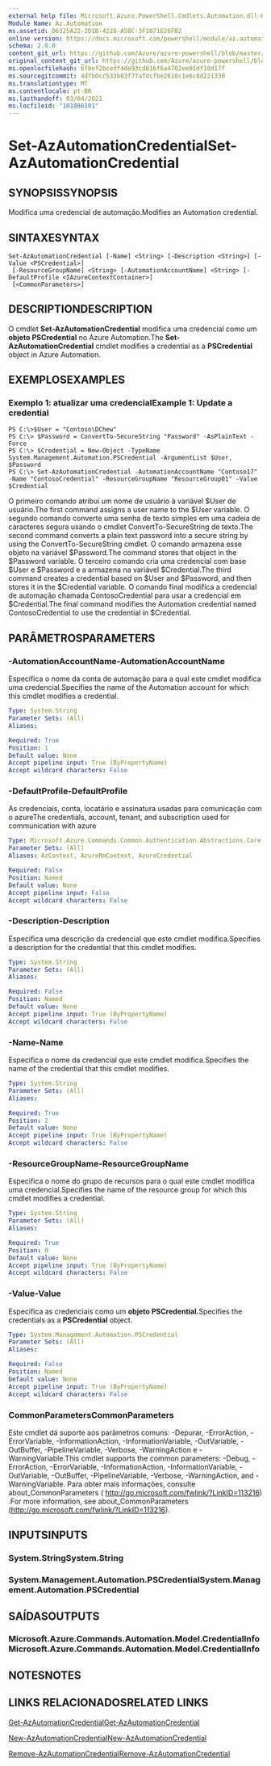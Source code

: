 ```yaml
---
external help file: Microsoft.Azure.PowerShell.Cmdlets.Automation.dll-Help.xml
Module Name: Az.Automation
ms.assetid: D6325A22-2D1B-4228-A5BC-3F1071E26FB2
online version: https://docs.microsoft.com/powershell/module/az.automation/set-azautomationcredential
schema: 2.0.0
content_git_url: https://github.com/Azure/azure-powershell/blob/master/src/Automation/Automation/help/Set-AzAutomationCredential.md
original_content_git_url: https://github.com/Azure/azure-powershell/blob/master/src/Automation/Automation/help/Set-AzAutomationCredential.md
ms.openlocfilehash: 6fbef2bcedf4de93cd816f6a4702ee01df10d17f
ms.sourcegitcommit: 4dfb0cc533b83f77afdcfbe2618c1e6c8d221330
ms.translationtype: MT
ms.contentlocale: pt-BR
ms.lasthandoff: 03/04/2021
ms.locfileid: "101886101"
---
```

# <span data-ttu-id="c778f-101">Set-AzAutomationCredential</span><span class="sxs-lookup"><span data-stu-id="c778f-101">Set-AzAutomationCredential</span></span>

## <span data-ttu-id="c778f-102">SYNOPSIS</span><span class="sxs-lookup"><span data-stu-id="c778f-102">SYNOPSIS</span></span>
<span data-ttu-id="c778f-103">Modifica uma credencial de automação.</span><span class="sxs-lookup"><span data-stu-id="c778f-103">Modifies an Automation credential.</span></span>

## <span data-ttu-id="c778f-104">SINTAXE</span><span class="sxs-lookup"><span data-stu-id="c778f-104">SYNTAX</span></span>

```
Set-AzAutomationCredential [-Name] <String> [-Description <String>] [-Value <PSCredential>]
 [-ResourceGroupName] <String> [-AutomationAccountName] <String> [-DefaultProfile <IAzureContextContainer>]
 [<CommonParameters>]
```

## <span data-ttu-id="c778f-105">DESCRIPTION</span><span class="sxs-lookup"><span data-stu-id="c778f-105">DESCRIPTION</span></span>
<span data-ttu-id="c778f-106">O cmdlet **Set-AzAutomationCredential** modifica uma credencial como um **objeto PSCredential** no Azure Automation.</span><span class="sxs-lookup"><span data-stu-id="c778f-106">The **Set-AzAutomationCredential** cmdlet modifies a credential as a **PSCredential** object in Azure Automation.</span></span>

## <span data-ttu-id="c778f-107">EXEMPLOS</span><span class="sxs-lookup"><span data-stu-id="c778f-107">EXAMPLES</span></span>

### <span data-ttu-id="c778f-108">Exemplo 1: atualizar uma credencial</span><span class="sxs-lookup"><span data-stu-id="c778f-108">Example 1: Update a credential</span></span>
```
PS C:\>$User = "Contoso\DChew"
PS C:\> $Password = ConvertTo-SecureString "Password" -AsPlainText -Force
PS C:\> $Credential = New-Object -TypeName System.Management.Automation.PSCredential -ArgumentList $User, $Password
PS C:\> Set-AzAutomationCredential -AutomationAccountName "Contoso17" -Name "ContosoCredential" -ResourceGroupName "ResourceGroup01" -Value $Credential
```

<span data-ttu-id="c778f-109">O primeiro comando atribui um nome de usuário à variável $User de usuário.</span><span class="sxs-lookup"><span data-stu-id="c778f-109">The first command assigns a user name to the $User variable.</span></span>
<span data-ttu-id="c778f-110">O segundo comando converte uma senha de texto simples em uma cadeia de caracteres segura usando o cmdlet ConvertTo-SecureString de texto.</span><span class="sxs-lookup"><span data-stu-id="c778f-110">The second command converts a plain text password into a secure string by using the ConvertTo-SecureString cmdlet.</span></span>
<span data-ttu-id="c778f-111">O comando armazena esse objeto na variável $Password.</span><span class="sxs-lookup"><span data-stu-id="c778f-111">The command stores that object in the $Password variable.</span></span>
<span data-ttu-id="c778f-112">O terceiro comando cria uma credencial com base $User e $Password e a armazena na variável $Credential.</span><span class="sxs-lookup"><span data-stu-id="c778f-112">The third command creates a credential based on $User and $Password, and then stores it in the $Credential variable.</span></span>
<span data-ttu-id="c778f-113">O comando final modifica a credencial de automação chamada ContosoCredential para usar a credencial em $Credential.</span><span class="sxs-lookup"><span data-stu-id="c778f-113">The final command modifies the Automation credential named ContosoCredential to use the credential in $Credential.</span></span>

## <span data-ttu-id="c778f-114">PARÂMETROS</span><span class="sxs-lookup"><span data-stu-id="c778f-114">PARAMETERS</span></span>

### <span data-ttu-id="c778f-115">-AutomationAccountName</span><span class="sxs-lookup"><span data-stu-id="c778f-115">-AutomationAccountName</span></span>
<span data-ttu-id="c778f-116">Especifica o nome da conta de automação para a qual este cmdlet modifica uma credencial.</span><span class="sxs-lookup"><span data-stu-id="c778f-116">Specifies the name of the Automation account for which this cmdlet modifies a credential.</span></span>

```yaml
Type: System.String
Parameter Sets: (All)
Aliases:

Required: True
Position: 1
Default value: None
Accept pipeline input: True (ByPropertyName)
Accept wildcard characters: False
```

### <span data-ttu-id="c778f-117">-DefaultProfile</span><span class="sxs-lookup"><span data-stu-id="c778f-117">-DefaultProfile</span></span>
<span data-ttu-id="c778f-118">As credenciais, conta, locatário e assinatura usadas para comunicação com o azure</span><span class="sxs-lookup"><span data-stu-id="c778f-118">The credentials, account, tenant, and subscription used for communication with azure</span></span>

```yaml
Type: Microsoft.Azure.Commands.Common.Authentication.Abstractions.Core.IAzureContextContainer
Parameter Sets: (All)
Aliases: AzContext, AzureRmContext, AzureCredential

Required: False
Position: Named
Default value: None
Accept pipeline input: False
Accept wildcard characters: False
```

### <span data-ttu-id="c778f-119">-Description</span><span class="sxs-lookup"><span data-stu-id="c778f-119">-Description</span></span>
<span data-ttu-id="c778f-120">Especifica uma descrição da credencial que este cmdlet modifica.</span><span class="sxs-lookup"><span data-stu-id="c778f-120">Specifies a description for the credential that this cmdlet modifies.</span></span>

```yaml
Type: System.String
Parameter Sets: (All)
Aliases:

Required: False
Position: Named
Default value: None
Accept pipeline input: True (ByPropertyName)
Accept wildcard characters: False
```

### <span data-ttu-id="c778f-121">-Name</span><span class="sxs-lookup"><span data-stu-id="c778f-121">-Name</span></span>
<span data-ttu-id="c778f-122">Especifica o nome da credencial que este cmdlet modifica.</span><span class="sxs-lookup"><span data-stu-id="c778f-122">Specifies the name of the credential that this cmdlet modifies.</span></span>

```yaml
Type: System.String
Parameter Sets: (All)
Aliases:

Required: True
Position: 2
Default value: None
Accept pipeline input: True (ByPropertyName)
Accept wildcard characters: False
```

### <span data-ttu-id="c778f-123">-ResourceGroupName</span><span class="sxs-lookup"><span data-stu-id="c778f-123">-ResourceGroupName</span></span>
<span data-ttu-id="c778f-124">Especifica o nome do grupo de recursos para o qual este cmdlet modifica uma credencial.</span><span class="sxs-lookup"><span data-stu-id="c778f-124">Specifies the name of the resource group for which this cmdlet modifies a credential.</span></span>

```yaml
Type: System.String
Parameter Sets: (All)
Aliases:

Required: True
Position: 0
Default value: None
Accept pipeline input: True (ByPropertyName)
Accept wildcard characters: False
```

### <span data-ttu-id="c778f-125">-Value</span><span class="sxs-lookup"><span data-stu-id="c778f-125">-Value</span></span>
<span data-ttu-id="c778f-126">Especifica as credenciais como um **objeto PSCredential.**</span><span class="sxs-lookup"><span data-stu-id="c778f-126">Specifies the credentials as a **PSCredential** object.</span></span>

```yaml
Type: System.Management.Automation.PSCredential
Parameter Sets: (All)
Aliases:

Required: False
Position: Named
Default value: None
Accept pipeline input: True (ByPropertyName)
Accept wildcard characters: False
```

### <span data-ttu-id="c778f-127">CommonParameters</span><span class="sxs-lookup"><span data-stu-id="c778f-127">CommonParameters</span></span>
<span data-ttu-id="c778f-128">Este cmdlet dá suporte aos parâmetros comuns: -Depurar, -ErrorAction, -ErrorVariable, -InformationAction, -InformationVariable, -OutVariable, -OutBuffer, -PipelineVariable, -Verbose, -WarningAction e -WarningVariable.</span><span class="sxs-lookup"><span data-stu-id="c778f-128">This cmdlet supports the common parameters: -Debug, -ErrorAction, -ErrorVariable, -InformationAction, -InformationVariable, -OutVariable, -OutBuffer, -PipelineVariable, -Verbose, -WarningAction, and -WarningVariable.</span></span> <span data-ttu-id="c778f-129">Para obter mais informações, consulte about_CommonParameters ( http://go.microsoft.com/fwlink/?LinkID=113216) .</span><span class="sxs-lookup"><span data-stu-id="c778f-129">For more information, see about_CommonParameters (http://go.microsoft.com/fwlink/?LinkID=113216).</span></span>

## <span data-ttu-id="c778f-130">INPUTS</span><span class="sxs-lookup"><span data-stu-id="c778f-130">INPUTS</span></span>

### <span data-ttu-id="c778f-131">System.String</span><span class="sxs-lookup"><span data-stu-id="c778f-131">System.String</span></span>

### <span data-ttu-id="c778f-132">System.Management.Automation.PSCredential</span><span class="sxs-lookup"><span data-stu-id="c778f-132">System.Management.Automation.PSCredential</span></span>

## <span data-ttu-id="c778f-133">SAÍDAS</span><span class="sxs-lookup"><span data-stu-id="c778f-133">OUTPUTS</span></span>

### <span data-ttu-id="c778f-134">Microsoft.Azure.Commands.Automation.Model.CredentialInfo</span><span class="sxs-lookup"><span data-stu-id="c778f-134">Microsoft.Azure.Commands.Automation.Model.CredentialInfo</span></span>

## <span data-ttu-id="c778f-135">NOTES</span><span class="sxs-lookup"><span data-stu-id="c778f-135">NOTES</span></span>

## <span data-ttu-id="c778f-136">LINKS RELACIONADOS</span><span class="sxs-lookup"><span data-stu-id="c778f-136">RELATED LINKS</span></span>

[<span data-ttu-id="c778f-137">Get-AzAutomationCredential</span><span class="sxs-lookup"><span data-stu-id="c778f-137">Get-AzAutomationCredential</span></span>](./Get-AzAutomationCredential.md)

[<span data-ttu-id="c778f-138">New-AzAutomationCredential</span><span class="sxs-lookup"><span data-stu-id="c778f-138">New-AzAutomationCredential</span></span>](./New-AzAutomationCredential.md)

[<span data-ttu-id="c778f-139">Remove-AzAutomationCredential</span><span class="sxs-lookup"><span data-stu-id="c778f-139">Remove-AzAutomationCredential</span></span>](./Remove-AzAutomationCredential.md)


